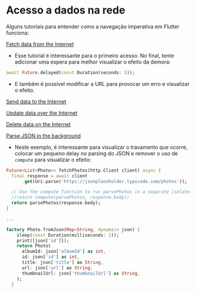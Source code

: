 # Acesso a dados na rede

Alguns tutoriais para entender como a navegação imperativa em Flutter funciona:

[Fetch data from the Internet](https://docs.flutter.dev/cookbook/networking/fetch-data)

* Esse tutorial é interessante para o primeiro acesso. No final, tente adicionar uma espera para melhor visualizar o efeito da demora:

```dart
await Future.delayed(const Duration(seconds: 5));
```

* E também é possível modificar a URL para provocar um erro e visualizar o efeito.

[Send data to the Internet](https://docs.flutter.dev/cookbook/networking/send-data)

[Update data over the Internet](https://docs.flutter.dev/cookbook/networking/update-data)

[Delete data on the Internet](https://docs.flutter.dev/cookbook/networking/delete-data)

[Parse JSON in the background](https://docs.flutter.dev/cookbook/networking/background-parsing)

* Neste exemplo, é interessante para visualizar o travamento que ocorre, colocar um pequeno delay no parsing do JSON e remover o uso de `compute` para visualizar o efeito:

```dart
Future<List<Photo>> fetchPhotos(http.Client client) async {
  final response = await client
      .get(Uri.parse('https://jsonplaceholder.typicode.com/photos'));

  // Use the compute function to run parsePhotos in a separate isolate.
  //return compute(parsePhotos, response.body);
  return parsePhotos(response.body);
}

...

factory Photo.fromJson(Map<String, dynamic> json) {
    sleep(const Duration(milliseconds: 2));
    print([json['id']]);
    return Photo(
      albumId: json['albumId'] as int,
      id: json['id'] as int,
      title: json['title'] as String,
      url: json['url'] as String,
      thumbnailUrl: json['thumbnailUrl'] as String,
    );
  }
```